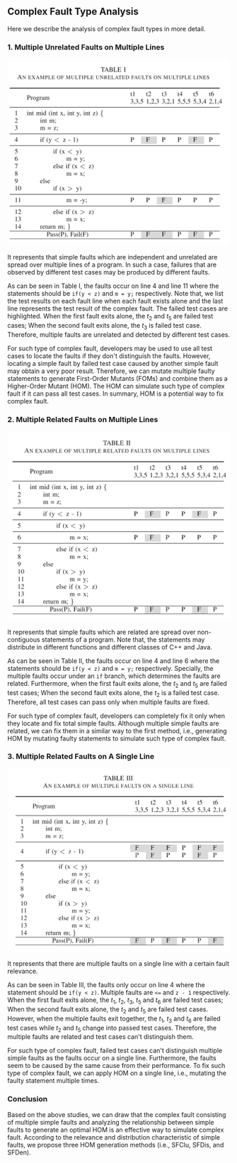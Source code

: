 ## Complex Fault Type Analysis

Here we describe the analysis of complex fault types in more detail.

### 1. Multiple Unrelated Faults on Multiple Lines

![image](https://github.com/yzzupgo/FL/blob/main/CFTA/img/Table%20I.png)

It represents that simple faults which are independent and unrelated are spread over multiple lines of a program. In such a case, failures that are observed by different test cases may be produced by different faults.

As can be seen in Table I, the faults occur on line 4 and line 11 where the statements should be ```if(y < z)``` and ```m = y;``` respectively. Note that, we list the test results on each fault line when each fault exists alone and the last line represents the test result of the complex fault. The failed test cases are highlighted. When the first fault exits alone, the $t_2$ and $t_5$ are failed test cases; When the second fault exits alone, the $t_3$ is failed test case. Therefore, multiple faults are unrelated and detected by different test cases.

For such type of complex fault, developers may be used to use all test cases to locate the faults if they don't distinguish the faults. However, locating a simple fault by failed test case caused by another simple fault may obtain a very poor result. Therefore, we can mutate multiple faulty statements to generate First-Order Mutants (FOMs) and combine them as a Higher-Order Mutant (HOM). The HOM can simulate such type of complex fault if it can pass all test cases. In summary, HOM is a potential way to fix complex fault. 

### 2. Multiple Related Faults on Multiple Lines

![image](https://github.com/yzzupgo/FL/blob/main/CFTA/img/Table%20II.png)

It represents that simple faults which are related are spread over non-contiguous statements of a program. Note that, the statements may distribute in different functions and different classes of C++ and Java.

As can be seen in Table II, the faults occur on line 4 and line 6 where the statements should be ```if(y < z)``` and ```m = y;``` respectively. Specially, the multiple faults occur under an ```if``` branch, which determines the faults are related. Furthermore, when the first fault exits alone, the $t_2$ and $t_5$ are failed test cases; When the second fault exits alone, the $t_2$ is a failed test case. Therefore, all test cases can pass only when multiple faults are fixed.

For such type of complex fault, developers can completely fix it only when they locate and fix total simple faults. Although multiple simple faults are related, we can fix them in a similar way to the first method, i.e., generating HOM by mutating faulty statements to simulate such type of complex fault.

### 3. Multiple Related Faults on A Single Line

![image](https://github.com/yzzupgo/FL/blob/main/CFTA/img/Table%20III.png)

It represents that there are multiple faults on a single line with a certain fault relevance.

As can be seen in Table III, the faults only occur on line 4 where the statement should be ```if(y < z)```. Multiple faults are ```<=``` and ```z - 1``` respectively. When the first fault exits alone, the $t_1$, $t_2$, $t_3$, $t_5$ and $t_6$ are failed test cases; When the second fault exits alone, the $t_2$ and $t_5$ are failed test cases. However, when the multiple faults exit together, the $t_1$, $t_3$ and $t_6$ are failed test cases while $t_2$ and $t_5$ change into passed test cases. Therefore, the multiple faults are related and test cases can't distinguish them.

For such type of complex fault, failed test cases can't distinguish multiple simple faults as the faults occur on a single line. Furthermore, the faults seem to be caused by the same cause from their performance. To fix such type of complex fault, we can apply HOM on a single line, i.e., mutating the faulty statement multiple times.


### Conclusion

Based on the above studies, we can draw that the complex fault consisting of multiple simple faults and analyzing the relationship between simple faults to generate an optimal HOM is an effective way to simulate complex fault. According to the relevance and distribution characteristic of simple faults, we propose three HOM generation methods (i.e., SFClu, SFDis, and SFDen).
